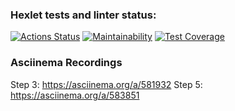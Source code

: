 ### Hexlet tests and linter status:
[![Actions Status](https://github.com/davydovks/php-project-48/workflows/hexlet-check/badge.svg)](https://github.com/davydovks/php-project-48/actions)
[![Maintainability](https://api.codeclimate.com/v1/badges/00cecdd036295d3f8eb7/maintainability)](https://codeclimate.com/github/davydovks/php-project-48/maintainability)
[![Test Coverage](https://api.codeclimate.com/v1/badges/00cecdd036295d3f8eb7/test_coverage)](https://codeclimate.com/github/davydovks/php-project-48/test_coverage)
### Asciinema Recordings
Step 3: https://asciinema.org/a/581932
Step 5: https://asciinema.org/a/583851
